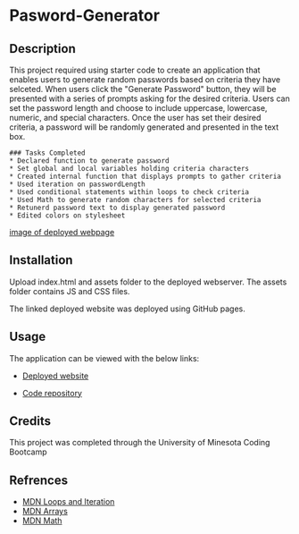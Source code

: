 # Pasword-Generator

## Description
This project required using starter code to create an application that enables users to generate random passwords based on criteria they have selceted. When users click the "Generate Password" button, they will be presented with a series of prompts asking for the desired criteria. Users can set the password length and choose to include uppercase, lowercase, numeric, and special characters. Once the user has set their desired criteria, a password will be randomly generated and presented in the text box.

```
### Tasks Completed
* Declared function to generate password
* Set global and local variables holding criteria characters 
* Created internal function that displays prompts to gather criteria
* Used iteration on passwordLength
* Used conditional statements within loops to check criteria
* Used Math to generate random characters for selected criteria
* Retunerd password text to display generated password
* Edited colors on stylesheet
```

[image of deployed webpage](./assets/PassWord-Generator_Site.png)


## Installation
Upload index.html and assets folder to the deployed webserver. The assets folder contains JS and CSS files.

The linked deployed website was deployed using GitHub pages.

## Usage
The application can be viewed with the below links:

* [Deployed website](https://dhoffman03.github.io/Password-Generator/)

* [Code repository](https://github.com/dhoffman03/Password-Generator.git)

## Credits
This project was completed through the University of Minesota Coding Bootcamp
 
## Refrences 
* [MDN Loops and Iteration](https://developer.mozilla.org/en-US/docs/Web/JavaScript/Guide/Loops_and_iteration)
* [MDN Arrays](https://developer.mozilla.org/en-US/docs/Web/JavaScript/Reference/Global_Objects/Array/length)
* [MDN Math](https://developer.mozilla.org/en-US/docs/Web/JavaScript/Reference/Global_Objects/Math)
